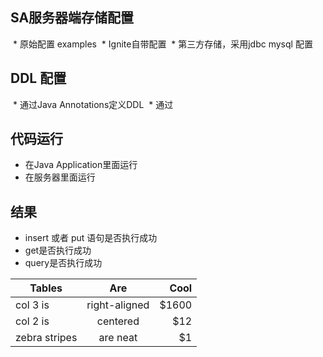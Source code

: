 ## SA服务器端存储配置
  * 原始配置 examples 
  * Ignite自带配置
  * 第三方存储，采用jdbc mysql 配置  

## DDL 配置
  * 通过Java Annotations定义DDL
  * 通过
  
## 代码运行  
  * 在Java Application里面运行  
  * 在服务器里面运行  
  
## 结果  
  * insert 或者 put 语句是否执行成功  
  * get是否执行成功  
  * query是否执行成功   

| Tables        | Are           | Cool  |
| ------------- |:-------------:| -----:|
| col 3 is      | right-aligned | $1600 |
| col 2 is      | centered      |   $12 |
| zebra stripes | are neat      |    $1 |
